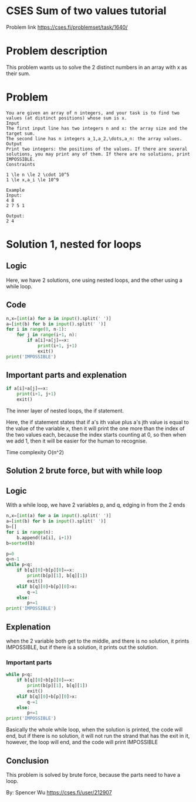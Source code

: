 # CSES Sum of two values tutorial
Problem link https://cses.fi/problemset/task/1640/

# Problem description
This problem wants us to solve the 2 distinct numbers in an array with x as their sum.

# Problem
```
You are given an array of n integers, and your task is to find two values (at distinct positions) whose sum is x.
Input
The first input line has two integers n and x: the array size and the target sum.
The second line has n integers a_1,a_2,\dots,a_n: the array values.
Output
Print two integers: the positions of the values. If there are several solutions, you may print any of them. If there are no solutions, print IMPOSSIBLE.
Constraints

1 \le n \le 2 \cdot 10^5
1 \le x,a_i \le 10^9

Example
Input:
4 8
2 7 5 1

Output:
2 4
```
# Solution 1, nested for loops
## Logic
Here, we have 2 solutions, one using nested loops, and the other using a while loop.


## Code
```py
n,x=[int(a) for a in input().split(' ')]
a=[int(b) for b in input().split(' ')]
for i in range(0, n-1):
    for j in range(i+1, n):
        if a[i]+a[j]==x:
            print(i+1, j+1)
            exit()
print('IMPOSSIBLE')
```
## Important parts and explenation
```py
if a[i]+a[j]==x:
    print(i+1, j+1)
    exit()
```
The inner layer of nested loops, the if statement.

Here, the if statement states that if a's ith value plus a's jth value is equal to the value of the variable x, then it will print the one more than the index of the two values each, because the index starts counting at 0, so then when we add 1, then it will be easier for the human to recognise.

Time complexity O(n^2)

## Solution 2 brute force, but with while loop
## Logic
With a while loop, we have 2 variables p, and q, edging in from the 2 ends
```py
n,x=[int(a) for a in input().split(' ')]
a=[int(b) for b in input().split(' ')]
b=[]
for i in range(n):
    b.append((a[i], i+1))
b=sorted(b)

p=0
q=n-1
while p<q:
    if b[q][0]+b[p][0]==x:
        print(b[p][1], b[q][1])
        exit()
    elif b[q][0]+b[p][0]>x:
        q-=1
    else:
        p+=1
print('IMPOSSIBLE')
```
## Explenation

when the 2 variable both get to the middle, and there is no solution, it prints IMPOSSIBLE, but if there is a solution, it prints out the solution.

### Important parts
```py
while p<q:
    if b[q][0]+b[p][0]==x:
        print(b[p][1], b[q][1])
        exit()
    elif b[q][0]+b[p][0]>x:
        q-=1
    else:
        p+=1
print('IMPOSSIBLE')
```
Basically the whole while loop, when the solution is printed, the code will end, but if there is no solution, it will not run the strand that has the exit in it, however, the loop will end, and the code will print IMPOSSIBLE

## Conclusion
This problem is solved by brute force, because the parts need to have a loop.

By: Spencer Wu https://cses.fi/user/212907